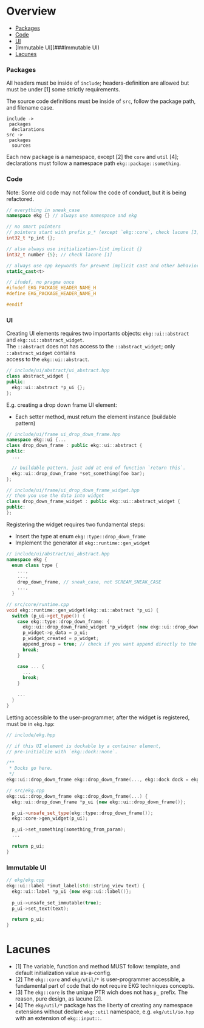 # Overview

- [Packages](#Packages)
- [Code](###Code)
- [UI](###UI)
- [Immutable UI](###Immutable UI)
- [Lacunes](#Lacunes)

### Packages

All headers must be inside of `include`; headers-definition are allowed but must be under [1]
some strictly requirements. 

The source code definitions must be inside of `src`, follow the package path, and filename case.

```
include ->
 packages
  declarations
src ->
 packages
  sources
```

Each new package is a namespace, except [2] the `core` and `util` [4];  
declarations must follow a namespace path `ekg::package::something`.

### Code

Note: Some old code may not follow the code of conduct, but it is being refactored.

```cpp
// everything in sneak_case
namespace ekg {} // always use namespace and ekg

// no smart pointers
// pointers start with prefix p_* (except `ekg::core`, check lacune [3])
int32_t *p_int {};

// also always use initialization-list implicit {}
int32_t number {5}; // check lacune [1]

// always use cpp keywords for prevent implicit cast and other behaviors
static_cast<t>

// ifndef, no pragma once
#ifndef EKG_PACKAGE_HEADER_NAME_H
#define EKG_PACKAGE_HEADER_NAME_H

#endif
```

### UI

Creating UI elements requires two importants objects: `ekg::ui::abstract` and `ekg::ui::abstract_widget`.  
The `::abstract` does not has access to the `::abstract_widget`; only `::abstract_widget` contains  
access to the `ekg::ui::abstract`.

```cpp
// include/ui/abstract/ui_abstract.hpp
class abstract_widget {
public:
  ekg::ui::abstract *p_ui {};
};
```

E.g. creating a drop down frame UI element:
- Each setter method, must return the element instance (buildable pattern)

```cpp
// include/ui/frame ui_drop_down_frame.hpp
namespace ekg::ui {...
class drop_down_frame : public ekg::ui::abstract {
public:
  ...

  // buildable pattern, just add at end of function `return this`.
  ekg::ui::drop_down_frame *set_something(foo bar);
};

// include/ui/frame/ui_drop_down_frame_widget.hpp
// then you use the data into widget
class drop_down_frame_widget : public ekg::ui::abstract_widget {
public:
};
```

Registering the widget requires two fundamental steps: 
- Insert the type at enum `ekg::type::drop_down_frame`
- Implement the generator at `ekg::runtime::gen_widget`

```cpp
// include/ui/abstract/ui_abstract.hpp
namespace ekg {
  enum class type {
    ...,
    ...,
    drop_down_frame, // sneak_case, not SCREAM_SNEAK_CASE
    ...,
  }

// src/core/runtime.cpp
void ekg::runtime::gen_widget(ekg::ui::abstract *p_ui) {
  switch (p_ui->get_type()) {
    case ekg::type::drop_down_frame: {
      ekg::ui::drop_down_frame_widget *p_widget {new ekg::ui::drop_down_frame_widget()};
      p_widget->p_data = p_ui;
      p_widget_created = p_widget;
      append_group = true; // check if you want append directly to the frame
      break;
    }

    case ... {
      ...
      break;
    }

    ...
  }
}
```

Letting accessible to the user-programmer, after the widget is registered, must be in `ekg.hpp`:

```cpp
// include/ekg.hpp

// if this UI element is dockable by a container element,
// pre-initialize with `ekg::dock::none`.

/**
 * Docks go here.
 */
ekg::ui::drop_down_frame ekg::drop_down_frame(..., ekg::dock dock = ekg::dock::none);

// src/ekg.cpp
ekg::ui::drop_down_frame ekg::drop_down_frame(...) {
  ekg::ui::drop_down_frame *p_ui {new ekg::ui::drop_down_frame()};

  p_ui->unsafe_set_type(ekg::type::drop_down_frame());
  ekg::core->gen_widget(p_ui);

  p_ui->set_something(something_from_param);
  ...

  return p_ui;
}

```

### Immutable UI

```cpp
// ekg/ekg.cpp
ekg::ui::label *imut_label(std::string_view text) {
  ekg::ui::label *p_ui {new ekg::ui::label()};
  
  p_ui->unsafe_set_immutable(true);
  p_ui->set_text(text);

  return p_ui;
}
```

# Lacunes

- [1] The variable, function and method MUST follow: template, and default initialization value as-a-config.
- [2] The `ekg::core` and `ekg/util/*` is user-programmer accessible, a fundamental part of code that do not require EKG techniques concepts. 
- [3] The `ekg::core` is the unique PTR wich does not has `p_` prefix. The reason, pure design, as lacune [2].
- [4] The `ekg/util/*` package has the liberty of creating any namespace extensions without declare `ekg::util` namespace, e.g. `ekg/util/io.hpp` with an extension of `ekg::input::`.
